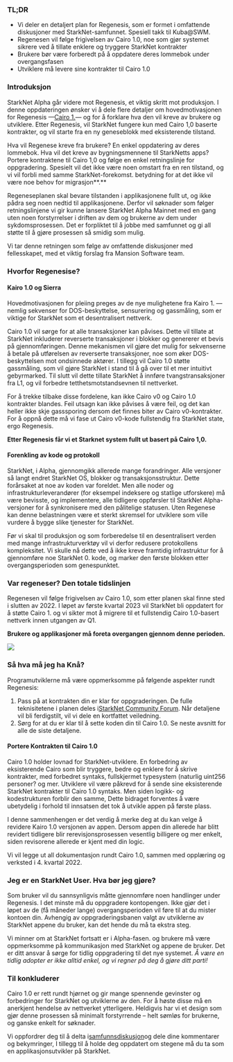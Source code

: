### TL;DR

* Vi deler en detaljert plan for Regenesis, som er formet i omfattende diskusjoner med StarkNet-samfunnet. Spesiell takk til Kuba@SWM.
* Regenesen vil følge frigivelsen av Cairo 1.0, noe som gjør systemet sikrere ved å tillate enklere og tryggere StarkNet kontrakter
* Brukere bør være forberedt på å oppdatere deres lommebok under overgangsfasen
* Utviklere må levere sine kontrakter til Cairo 1.0

### Introduksjon

StarkNet Alpha går videre mot Regenesis, et viktig skritt mot produksjon. I denne oppdateringen ønsker vi å dele flere detaljer om hovedmotivasjonen for Regenesis —[Cairo 1.](https://medium.com/starkware/cairo-1-0-aa96eefb19a0)— og for å forklare hva den vil kreve av brukere og utviklere. Etter Regenesis, vil StarkNet fungere kun med Cairo 1,0 baserte kontrakter, og vil starte fra en ny geneseblokk med eksisterende tilstand.

Hva vil Regenese kreve fra brukere? En enkel oppdatering av deres lommebok. Hva vil det kreve av bygningsmennene til StarkNetts apps? Portere kontraktene til Cairo 1,0 og følge en enkel retningslinje for oppgradering. Spesielt vil det ikke være noen omstart fra en ren tilstand, og vi vil forbli med samme StarkNet-forekomst. betydning for at det ikke vil være noe behov for migrasjon**.**

Regeneseplanen skal bevare tilstanden i applikasjonene fullt ut, og ikke pådra seg noen nedtid til applikasjonene. Derfor vil søknader som følger retningslinjene vi gir kunne lansere StarkNet Alpha Mainnet med en gang uten noen forstyrrelser i driften av dem og brukerne av dem under sykdomsprosessen. Det er forpliktet til å jobbe med samfunnet og gi all støtte til å gjøre prosessen så smidig som mulig.

Vi tar denne retningen som følge av omfattende diskusjoner med fellesskapet, med et viktig forslag fra Mansion Software team.

### Hvorfor Regenesise?

#### Kairo 1.0 og Sierra

Hovedmotivasjonen for pleiing preges av de nye mulighetene fra Kairo 1. — nemlig sekvenser for DOS-beskyttelse, sensurering og gassmåling, som er viktige for StarkNet som et desentralisert nettverk.

Cairo 1.0 vil sørge for at alle transaksjoner kan påvises. Dette vil tillate at StarkNet inkluderer reverserte transaksjoner i blokker og genererer et bevis på gjennomføringen. Denne mekanismen vil gjøre det mulig for sekvenserne å betale på utførelsen av reverserte transaksjoner, noe som øker DOS-beskyttelsen mot ondsinnede aktører. I tillegg vil Cairo 1.0 støtte gassmåling, som vil gjøre StarkNet i stand til å gå over til et mer intuitivt gebyrmarked. Til slutt vil dette tillate StarkNet å innføre tvangstransaksjoner fra L1, og vil forbedre tetthetsmotstandsevnen til nettverket.

For å trekke tilbake disse fordelene, kan ikke Cairo v0 og Cairo 1.0 kontrakter blandes. Feil utsagn kan ikke påvises å være feil, og det kan heller ikke skje gasssporing dersom det finnes biter av Cairo v0-kontrakter. For å oppnå dette må vi fase ut Cairo v0-kode fullstendig fra StarkNet state, ergo Regenesis.

**Etter Regenesis får vi et Starknet system fullt ut basert på Cairo 1,0.**

#### Forenkling av kode og protokoll

StarkNet, i Alpha, gjennomgikk allerede mange forandringer. Alle versjoner så langt endret StarkNet OS, blokker og transaksjonsstruktur. Dette forårsaket at noe av koden var foreldet. Men alle noder og infrastrukturleverandører (for eksempel indeksere og statlige utforskere) må være bevisste, og implementere, alle tidligere oppførsler til StarkNet Alpha-versjoner for å synkronisere med den pålitelige statusen. Uten Regenese kan denne belastningen være et sterkt skremsel for utviklere som ville vurdere å bygge slike tjenester for StarkNet.

Før vi skal til produksjon og som forberedelse til en desentralisert verden med mange infrastrukturverktøy vil vi derfor redusere protokollens kompleksitet. Vi skulle nå dette ved å ikke kreve framtidig infrastruktur for å gjennomføre noe StarkNet 0. kode, og marker den første blokken etter overgangsperioden som genespunktet.

### Var regeneser? Den totale tidslinjen

Regenesen vil følge frigivelsen av Cairo 1.0, som etter planen skal finne sted i slutten av 2022. I løpet av første kvartal 2023 vil StarkNet bli oppdatert for å støtte Cairo 1. og vi sikter mot å migrere til et fullstendig Cairo 1.0-basert nettverk innen utgangen av Q1.

**Brukere og applikasjoner må foreta overgangen gjennom denne perioden.**

![](/assets/1_ef85shzd2uudwex-cy8wdg-1.png)

### Så hva må jeg ha Knå?

Programutviklerne må være oppmerksomme på følgende aspekter rundt Regenesis:

1. Pass på at kontrakten din er klar for oppgraderingen. De fulle teknisitetene i planen deles i[StarkNet Community Forum](https://community.starknet.io/t/regenesis-state-migration-current-suggestion/2080). Når detaljene vil bli ferdigstilt, vil vi dele en kortfattet veiledning.
2. Sørg for at du er klar til å sette koden din til Cairo 1.0. Se neste avsnitt for alle de siste detaljene.

#### Portere Kontrakten til Cairo 1.0

Cairo 1.0 holder lovnad for StarkNet-utviklere. En forbedring av eksisterende Cairo som blir tryggere, bedre og enklere for å skrive kontrakter, med forbedret syntaks, fullskjermet typesystem (naturlig uint256 personer? og mer. Utviklere vil være påkrevd for å sende sine eksisterende StarkNet kontrakter til Cairo 1.0 syntaks. Men siden logikk- og kodestrukturen forblir den samme, Dette bidraget forventes å være ubetydelig i forhold til innsatsen det tok å utvikle appen på første plass.

I denne sammenhengen er det verdig å merke deg at du kan velge å revidere Kairo 1.0 versjonen av appen. Dersom appen din allerede har blitt revidert tidligere blir rerevisjonsprosessen vesentlig billigere og mer enkelt, siden revisorene allerede er kjent med din logic.

Vi vil legge ut all dokumentasjon rundt Cairo 1.0, sammen med opplæring og verksted i 4. kvartal 2022.

### Jeg er en StarkNet User. Hva bør jeg gjøre?

Som bruker vil du sannsynligvis måtte gjennomføre noen handlinger under Regenesis. I det minste må du oppgradere kontopengen. Ikke gjør det i løpet av de (få måneder lange) overgangsperioden vil føre til at du mister kontoen din. Avhengig av oppgraderingsbanen valgt av utviklerne av StarkNet appene du bruker, kan det hende du må ta ekstra steg.

Vi minner om at StarkNet fortsatt er i Alpha-fasen. og brukere må være oppmerksomme på kommunikasjon med StarkNet og appene de bruker. Det er ditt ansvar å sørge for tidlig oppgradering til det nye systemet. *Å være en tidlig adopter er ikke alltid enkel, og vi regner på deg å gjøre ditt parti!*

### Til konkluderer

Cairo 1.0 er rett rundt hjørnet og gir mange spennende gevinster og forbedringer for StarkNet og utviklerne av den. For å høste disse må en anerkjent hendelse av nettverket ytterligere. Heldigvis har vi et design som gjør denne prosessen så minimalt forstyrrende – helt sømløs for brukerne, og ganske enkelt for søknader.

Vi oppfordrer deg til å delta i[samfunnsdiskusjon](https://community.starknet.io/t/regenesis-state-migration-current-suggestion/2080)og dele dine kommentarer og bekymringer, I tillegg til å holde deg oppdatert om stegene må du ta som en applikasjonsutvikler på StarkNet.